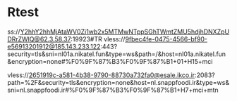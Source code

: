 # Rtest
ss://Y2hhY2hhMjAtaWV0Zi1wb2x5MTMwNTppSGhTWmtZMU5hdjhDNXZpUDRrZWlQ@62.3.58.37:19923#TR
vless://9fbec4fe-0475-4566-bf90-e56913201912@185.143.233.122:443?security=tls&sni=nl01a.nikatel.fun&type=ws&path=/&host=nl01a.nikatel.fun&encryption=none#%F0%9F%87%B3%F0%9F%87%B1+01+H15+mci

vless://2651919c-a581-4b38-9790-88730a732fa0@esale.ikco.ir:2083?path=%2F&security=tls&encryption=none&host=nl.snappfoodi.ir&type=ws&sni=nl.snappfoodi.ir#%F0%9F%87%B3%F0%9F%87%B1+H7+mci+mtn
